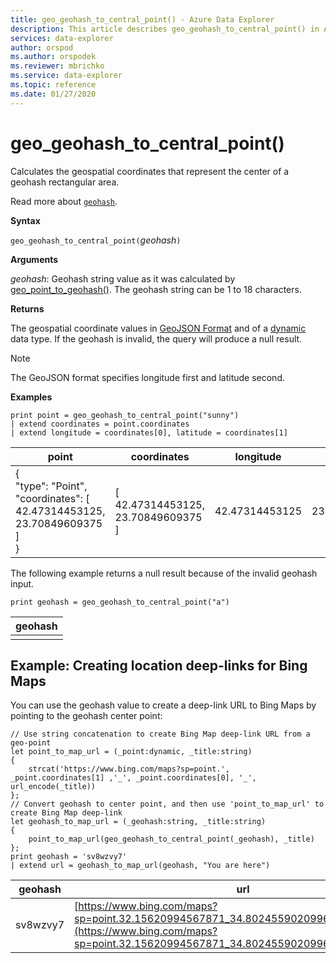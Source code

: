 ```yaml
---
title: geo_geohash_to_central_point() - Azure Data Explorer
description: This article describes geo_geohash_to_central_point() in Azure Data Explorer.
services: data-explorer
author: orspod
ms.author: orspodek
ms.reviewer: mbrichko
ms.service: data-explorer
ms.topic: reference
ms.date: 01/27/2020
---
```

# geo_geohash_to_central_point()

Calculates the geospatial coordinates that represent the center of a geohash rectangular area.

Read more about [`geohash`](https://en.wikipedia.org/wiki/Geohash).  

**Syntax**

`geo_geohash_to_central_point(`*geohash*`)`

**Arguments**

*geohash*: Geohash string value as it was calculated by [geo_point_to_geohash()](geo-point-to-geohash-function.md). The geohash string can be 1 to 18 characters.

**Returns**

The geospatial coordinate values in [GeoJSON Format](https://tools.ietf.org/html/rfc7946) and of a [dynamic](./scalar-data-types/dynamic.md) data type. If the geohash is invalid, the query will produce a null result.

> [!NOTE]
> The GeoJSON format specifies longitude first and latitude second.

**Examples**

<!-- csl: https://help.kusto.windows.net/Samples -->
```kusto
print point = geo_geohash_to_central_point("sunny")
| extend coordinates = point.coordinates
| extend longitude = coordinates[0], latitude = coordinates[1]
```

|point|coordinates|longitude|latitude|
|---|---|---|---|
|{<br>  "type": "Point",<br>  "coordinates": [<br>    42.47314453125,<br>    23.70849609375<br>  ]<br>}|[<br>  42.47314453125,<br>  23.70849609375<br>]|42.47314453125|23.70849609375|

The following example returns a null result because of the invalid geohash input.

<!-- csl: https://help.kusto.windows.net/Samples -->
```kusto
print geohash = geo_geohash_to_central_point("a")
```

|geohash|
|---|
||

## Example: Creating location deep-links for Bing Maps

You can use the geohash value to create a deep-link URL to Bing Maps by pointing to the geohash center point:

<!-- csl: https://help.kusto.windows.net/Samples -->
```kusto
// Use string concatenation to create Bing Map deep-link URL from a geo-point
let point_to_map_url = (_point:dynamic, _title:string) 
{
    strcat('https://www.bing.com/maps?sp=point.', _point.coordinates[1] ,'_', _point.coordinates[0], '_', url_encode(_title)) 
};
// Convert geohash to center point, and then use 'point_to_map_url' to create Bing Map deep-link
let geohash_to_map_url = (_geohash:string, _title:string)
{
    point_to_map_url(geo_geohash_to_central_point(_geohash), _title)
};
print geohash = 'sv8wzvy7'
| extend url = geohash_to_map_url(geohash, "You are here")
```

|geohash|url|
|---|---|
|sv8wzvy7|[https://www.bing.com/maps?sp=point.32.15620994567871_34.80245590209961_You+are+here](https://www.bing.com/maps?sp=point.32.15620994567871_34.80245590209961_You+are+here)|
